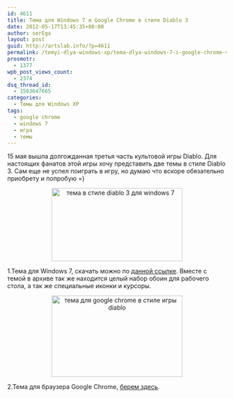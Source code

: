 ```yaml
---
id: 4611
title: Тема для Windows 7 и Google Chrome в стиле Diablo 3
date: 2012-05-17T13:45:35+00:00
author: serEga
layout: post
guid: http://artslab.info/?p=4611
permalink: /temyi-dlya-windows-xp/tema-dlya-windows-7-i-google-chrome-v-stile-diablo-3/
prosmotr:
  - 1377
wpb_post_views_count:
  - 2374
dsq_thread_id:
  - 1563647665
categories:
  - Темы для Windows XP
tags:
  - google chrome
  - windows 7
  - игра
  - темы
---
```

15 мая вышла долгожданная третья часть культовой игры Diablo. Для настоящих фанатов этой игры хочу представить две темы в стиле Diablo 3. Сам еще не успел поиграть в игру, но думаю что вскоре обязательно приобрету и попробую =)

<center>
  <a href="{{site.img_cdn}}/Diablo3_windows_theme.jpg"><img src="{{site.img_cdn}}/Diablo3_windows_theme-300x168.jpg" alt="тема в стиле diablo 3 для windows 7" title="Diablo3_windows_theme" width="300" height="168" class="aligncenter size-medium wp-image-4612" srcset="{{site.img_cdn}}/Diablo3_windows_theme-300x168.jpg 300w, {{site.img_cdn}}/Diablo3_windows_theme.jpg 610w" sizes="(max-width: 300px) 100vw, 300px" /></a>
</center>

1.Тема для Windows 7, скачать можно по [данной ссылке](http://www.mediafire.com/download.php?5c4ej29emzm8fh8). Вместе с темой в архиве так же находится целый набор обоин для рабочего стола, а так же специальные иконки и курсоры.

<center>
  <a href="{{site.img_cdn}}/diablo3_theme_for_chrome.jpg"><img src="{{site.img_cdn}}/diablo3_theme_for_chrome-300x187.jpg" alt="тема для google chrome в стиле игры diablo" title="diablo3_theme_for_chrome" width="300" height="187" class="aligncenter size-medium wp-image-4613" srcset="{{site.img_cdn}}/diablo3_theme_for_chrome-300x187.jpg 300w, {{site.img_cdn}}/diablo3_theme_for_chrome.jpg 640w" sizes="(max-width: 300px) 100vw, 300px" /></a>
</center>

2.Тема для браузера Google Chrome, [берем здесь](https://chrome.google.com/webstore/detail/pfnbkjlapbofhmbaeabglnbgjacmmmdj?hl=en).